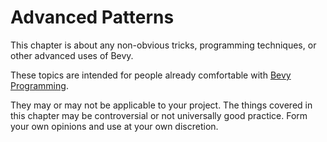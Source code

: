 # Advanced Patterns

This chapter is about any non-obvious tricks, programming techniques, or other
advanced uses of Bevy.

These topics are intended for people already comfortable with [Bevy
Programming](../programming/_index.md).

They may or may not be applicable to your project. The things covered in this
chapter may be controversial or not universally good practice. Form your own
opinions and use at your own discretion.
